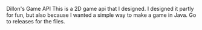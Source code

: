 Dillon's Game API
This is a 2D game api that I designed. I designed it partly for fun, but also because I wanted a simple way to make a game in Java. Go to releases for the files.
